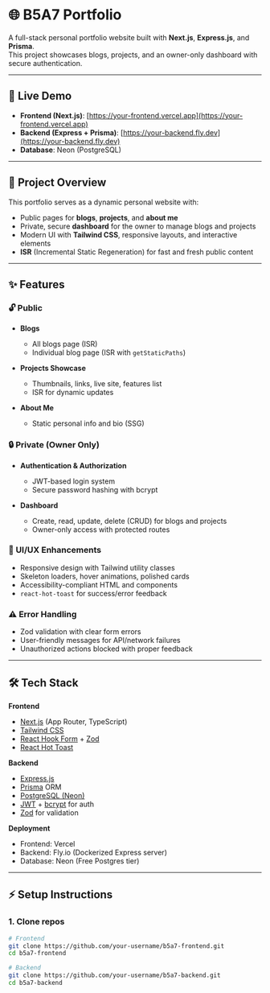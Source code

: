 # 🌐 B5A7 Portfolio

A full-stack personal portfolio website built with **Next.js**, **Express.js**, and **Prisma**.  
This project showcases blogs, projects, and an owner-only dashboard with secure authentication.

---

## 🚀 Live Demo

- **Frontend (Next.js)**: [https://your-frontend.vercel.app](https://your-frontend.vercel.app)  
- **Backend (Express + Prisma)**: [https://your-backend.fly.dev](https://your-backend.fly.dev)  
- **Database**: Neon (PostgreSQL)

---

## 📖 Project Overview

This portfolio serves as a dynamic personal website with:

- Public pages for **blogs**, **projects**, and **about me**
- Private, secure **dashboard** for the owner to manage blogs and projects
- Modern UI with **Tailwind CSS**, responsive layouts, and interactive elements
- **ISR** (Incremental Static Regeneration) for fast and fresh public content

---

## ✨ Features

### 🔓 Public
- **Blogs**  
  - All blogs page (ISR)  
  - Individual blog page (ISR with `getStaticPaths`)  

- **Projects Showcase**  
  - Thumbnails, links, live site, features list  
  - ISR for dynamic updates  

- **About Me**  
  - Static personal info and bio (SSG)

### 🔒 Private (Owner Only)
- **Authentication & Authorization**  
  - JWT-based login system  
  - Secure password hashing with bcrypt  

- **Dashboard**  
  - Create, read, update, delete (CRUD) for blogs and projects  
  - Owner-only access with protected routes  

### 🎨 UI/UX Enhancements
- Responsive design with Tailwind utility classes  
- Skeleton loaders, hover animations, polished cards  
- Accessibility-compliant HTML and components  
- `react-hot-toast` for success/error feedback  

### ⚠️ Error Handling
- Zod validation with clear form errors  
- User-friendly messages for API/network failures  
- Unauthorized actions blocked with proper feedback

---

## 🛠️ Tech Stack

**Frontend**
- [Next.js](https://nextjs.org/) (App Router, TypeScript)
- [Tailwind CSS](https://tailwindcss.com/)  
- [React Hook Form](https://react-hook-form.com/) + [Zod](https://zod.dev/)  
- [React Hot Toast](https://react-hot-toast.com/)

**Backend**
- [Express.js](https://expressjs.com/)  
- [Prisma](https://www.prisma.io/) ORM  
- [PostgreSQL (Neon)](https://neon.tech/)  
- [JWT](https://jwt.io/) + [bcrypt](https://github.com/kelektiv/node.bcrypt.js) for auth  
- [Zod](https://zod.dev/) for validation  

**Deployment**
- Frontend: Vercel  
- Backend: Fly.io (Dockerized Express server)  
- Database: Neon (Free Postgres tier)

---

## ⚡ Setup Instructions

### 1. Clone repos
```bash
# Frontend
git clone https://github.com/your-username/b5a7-frontend.git
cd b5a7-frontend

# Backend
git clone https://github.com/your-username/b5a7-backend.git
cd b5a7-backend
